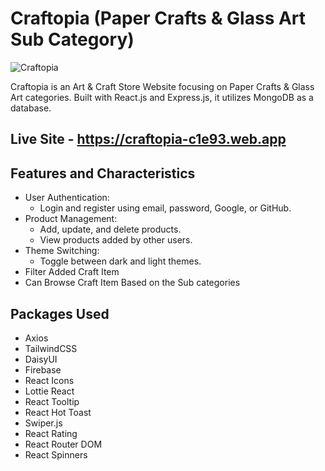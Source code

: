 # Craftopia (Paper Crafts & Glass Art Sub Category)

![Craftopia](https://i.postimg.cc/Sxg0Xmtb/Screenshot-1.png)

Craftopia is an Art & Craft Store Website focusing on Paper Crafts & Glass Art categories. Built with React.js and Express.js, it utilizes MongoDB as a database.

## Live Site - https://craftopia-c1e93.web.app

## Features and Characteristics

- User Authentication:
  - Login and register using email, password, Google, or GitHub.
- Product Management:
  - Add, update, and delete products.
  - View products added by other users.
- Theme Switching:
  - Toggle between dark and light themes.
- Filter Added Craft Item
- Can Browse Craft Item Based on the Sub categories

## Packages Used

- Axios
- TailwindCSS
- DaisyUI
- Firebase
- React Icons
- Lottie React
- React Tooltip
- React Hot Toast
- Swiper.js
- React Rating
- React Router DOM
- React Spinners
